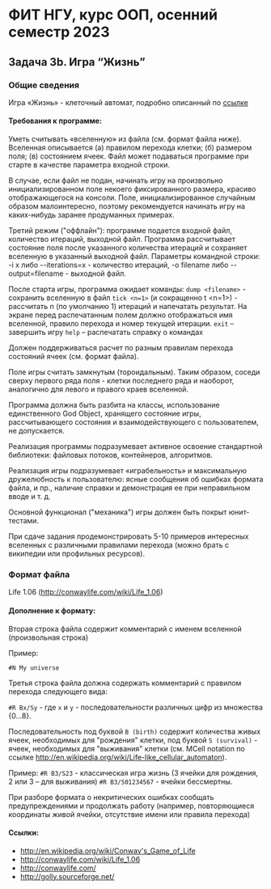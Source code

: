 # ФИТ НГУ, курс ООП, осенний семестр 2023

## Задача 3b. Игра “Жизнь”

### Общие сведения

Игра «Жизнь» - клеточный автомат, подробно описанный по [ссылке](http://en.wikipedia.org/wiki/Conway's_Game_of_Life)

#### Требования к программе:

Уметь считывать «вселенную» из файла (см. формат файла ниже). Вселенная описывается (а) правилом перехода клетки; (б) размером поля; (в) состоянием ячеек. Файл может подаваться программе при старте в качестве параметра входной строки.

В случае, если файл не подан, начинать игру на произвольно инициализированном поле некоего фиксированного размера, красиво отображающегося на консоли. Поле, инициализированное случайным образом малоинтересно, поэтому рекомендуется начинать игру на каких-нибудь заранее продуманных примерах.

Третий режим ("оффлайн"): программе подается входной файл, количество итераций, выходной файл. Программа рассчитывает состояние поля после указанного количества итераций и сохраняет вселенную в указанный выходной файл. Параметры командной строки: -i x либо --iterations=x - количество итераций, -o filename либо --output=filename - выходной файл.

После старта игры, программа ожидает команды:
`dump <filename>` - сохранить вселенную в файл
`tick <n=1>` (и сокращенно t <n=1>) - рассчитать n (по умолчанию 1) итераций и напечатать результат. На экране перед распечатанным полем должно отображаться имя вселенной, правило перехода и номер текущей итерации.
`exit` – завершить игру
`help` – распечатать справку о командах

Должен поддерживаться расчет по разным правилам перехода состояний ячеек (см. формат файла).

Поле игры считать замкнутым (тороидальным). Таким образом, соседи сверху первого ряда поля - клетки последнего ряда и наоборот, аналогично для левого и правого краев вселенной.

Программа должна быть разбита на классы, использование единственного God Object, хранящего состояние игры, рассчитывающего состояния и взаимодействующего с пользователем, не допускается.

Реализация программы подразумевает активное освоение стандартной библиотеки: файловых потоков, контейнеров, алгоритмов.

Реализация игры подразумевает «играбельность» и максимальную дружелюбность к пользователю: ясные сообщения об ошибках формата файла, и пр., наличие справки и демонстрация ее при неправильном вводе и т. д.

Основной функционал ("механика") игры должен быть покрыт юнит-тестами.

При сдаче задания продемонстрировать 5-10 примеров интересных вселенных с различными правилами перехода (можно брать с википедии или профильных ресурсов).

### Формат файла

Life 1.06 (http://conwaylife.com/wiki/Life_1.06)

#### Дополнение к формату:

Вторая строка файла содержит комментарий с именем вселенной (произвольная строка)

Пример:

`#N My universe`

Третья строка файла должна содержать комментарий с правилом перехода следующего вида:

`#R Bx/Sy` - где `x` и `y` - последовательности различных цифр из множества {0...8}.

Последовательность под буквой `B (birth)` содержит количества живых ячеек, необходимых для "рождения" клетки, под буквой `S (survival)` - ячеек, необходимых для "выживания" клетки (см. MCell notation по ссылке http://en.wikipedia.org/wiki/Life-like_cellular_automaton).

Пример:
`#R B3/S23` - классическая игра жизнь (3 ячейки для рождения, 2 или 3 – для выживания)
`#R B3/S01234567` - ячейки бессмертны.

При разборе формата о некритических ошибках сообщать предупреждениями и продолжать работу (например, повторяющиеся координаты живой ячейки, отсутствие имени или правила перехода)

#### Ссылки:

- http://en.wikipedia.org/wiki/Conway's_Game_of_Life
- http://conwaylife.com/wiki/Life_1.06
- http://conwaylife.com/
- http://golly.sourceforge.net/
